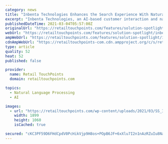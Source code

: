 ```yaml
---
category: news
title: "Inbenta Technologies Enhances the Search Experience With Natural Language Processing"
excerpt: "Inbenta Technologies, an AI-based customer interaction and natural language processing (NLP) solution provider, has rolled out Conversational AI Search, a tool designed to help shoppers find the right product at the right time."
publishedDateTime: 2021-03-04T05:57:00Z
originalUrl: "https://retailtouchpoints.com/features/solution-spotlight/inbenta-technologies-enhances-the-search-experience-with-natural-language-processing"
webUrl: "https://retailtouchpoints.com/features/solution-spotlight/inbenta-technologies-enhances-the-search-experience-with-natural-language-processing"
ampWebUrl: "https://retailtouchpoints.com/features/solution-spotlight/inbenta-technologies-enhances-the-search-experience-with-natural-language-processing/amp"
cdnAmpWebUrl: "https://retailtouchpoints-com.cdn.ampproject.org/c/s/retailtouchpoints.com/features/solution-spotlight/inbenta-technologies-enhances-the-search-experience-with-natural-language-processing/amp"
type: article
quality: 52
heat: 52
published: false

provider:
  name: Retail TouchPoints
  domain: retailtouchpoints.com

topics:
  - Natural Language Processing
  - AI

images:
  - url: "https://retailtouchpoints.com/wp-content/uploads/2021/03/SS_Inbenta.jpg"
    width: 1899
    height: 1060
    isCached: true

secured: "cKC3PF59D6FHdCpdV0PcHikVjp9H8os+POpB6JF+6xXlu7I2n1nAzRZuIu8NaeCBjdSObmnxXUwMflMNvOPy4Fkgal0RZcMTOkkKbnhiqe1O8EMHfFDItg2hRHQ2G9vHyMYwUNi2MGPsVTivypBBOblhbh0TaHHrenqvblJouf+2MBgHQtbN8byxrYSgD6k8CWFMLWxacgeKB0lWMJ5S9gF1A7n1iamlKmLBN1mnaN2uCXaEYDNclDJD/gQ7GqnNIxhR72MQEbteqHayyiXCc3F0Wj2Uoq8n5hMvqDwZqlPWyl2YCOyN9SVTVKxui3cGbXx1b92kveCOAR+BmBkTv7aRb3OZaWJkl6Mp1UBUGT8=;/kkDbs1KDSj3JWFPhvAZig=="
---
```


